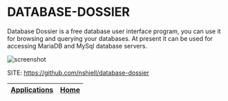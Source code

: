 # DATABASE-DOSSIER

 Database Dossier is a free database user interface program, you can 
 use it for browsing and querying your databases. At present it can 
 be used for accessing MariaDB and MySql database servers.
 
 ![screenshot](https://media.githubusercontent.com/media/nshiell/database-dossier/master/artwork/screenshot-kde.png)

 SITE: https://github.com/nshiell/database-dossier

 | [Applications](https://portable-linux-apps.github.io/apps.html) | [Home](https://portable-linux-apps.github.io)
 | --- | --- |
